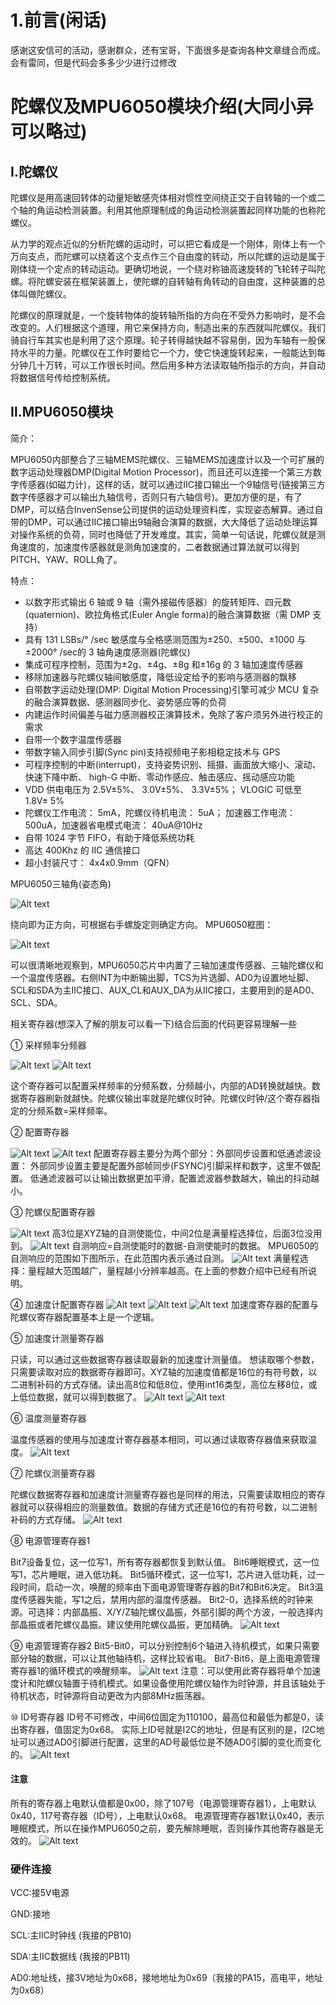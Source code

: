 # 1.前言(闲话)
感谢这安信可的活动，感谢群众，还有宝哥，下面很多是查询各种文章缝合而成。会有雷同，但是代码会多多少少进行过修改
# 陀螺仪及MPU6050模块介绍(大同小异可以略过)
## Ⅰ.陀螺仪
陀螺仪是用高速回转体的动量矩敏感壳体相对惯性空间绕正交于自转轴的一个或二个轴的角运动检测装置。利用其他原理制成的角运动检测装置起同样功能的也称陀螺仪。

从力学的观点近似的分析陀螺的运动时，可以把它看成是一个刚体，刚体上有一个万向支点，而陀螺可以绕着这个支点作三个自由度的转动，所以陀螺的运动是属于刚体绕一个定点的转动运动。更确切地说，一个绕对称铀高速旋转的飞轮转子叫陀螺。将陀螺安装在框架装置上，使陀螺的自转轴有角转动的自由度，这种装置的总体叫做陀螺仪。

陀螺仪的原理就是，一个旋转物体的旋转轴所指的方向在不受外力影响时，是不会改变的。人们根据这个道理，用它来保持方向，制造出来的东西就叫陀螺仪。我们骑自行车其实也是利用了这个原理。轮子转得越快越不容易倒，因为车轴有一股保持水平的力量。陀螺仪在工作时要给它一个力，使它快速旋转起来，一般能达到每分钟几十万转，可以工作很长时间。然后用多种方法读取轴所指示的方向，并自动将数据信号传给控制系统。
## Ⅱ.MPU6050模块
简介：

MPU6050内部整合了三轴MEMS陀螺仪、三轴MEMS加速度计以及一个可扩展的数字运动处理器DMP(Digital Motion Processor)，而且还可以连接一个第三方数字传感器(如磁力计)，这样的话，就可以通过IIC接口输出一个9轴信号(链接第三方数字传感器才可以输出九轴信号，否则只有六轴信号)。更加方便的是，有了DMP，可以结合InvenSense公司提供的运动处理资料库，实现姿态解算。通过自带的DMP，可以通过IIC接口输出9轴融合演算的数据，大大降低了运动处理运算对操作系统的负荷，同时也降低了开发难度。其实，简单一句话说，陀螺仪就是测角速度的，加速度传感器就是测角加速度的，二者数据通过算法就可以得到PITCH、YAW、ROLL角了。

特点：

* 以数字形式输出 6 轴或 9 轴（需外接磁传感器）的旋转矩阵、四元数(quaternion)、欧拉角格式(Euler Angle forma)的融合演算数据（需 DMP 支持）
* 具有 131 LSBs/° /sec 敏感度与全格感测范围为±250、±500、±1000 与±2000° /sec的 3 轴角速度感测器(陀螺仪)
* 集成可程序控制，范围为±2g、±4g、±8g 和±16g 的 3 轴加速度传感器
* 移除加速器与陀螺仪轴间敏感度，降低设定给予的影响与感测器的飘移
* 自带数字运动处理(DMP: Digital Motion Processing)引擎可减少 MCU 复杂的融合演算数据、感测器同步化、姿势感应等的负荷
* 内建运作时间偏差与磁力感测器校正演算技术，免除了客户须另外进行校正的需求
* 自带一个数字温度传感器
* 带数字输入同步引脚(Sync pin)支持视频电子影相稳定技术与 GPS
* 可程序控制的中断(interrupt)，支持姿势识别、摇摄、画面放大缩小、滚动、快速下降中断、 high-G 中断、零动作感应、触击感应、摇动感应功能
* VDD 供电电压为 2.5V±5%、 3.0V±5%、 3.3V±5%； VLOGIC 可低至 1.8V± 5%
* 陀螺仪工作电流： 5mA，陀螺仪待机电流： 5uA； 加速器工作电流：500uA，加速器省电模式电流： 40uA@10Hz
* 自带 1024 字节 FIFO，有助于降低系统功耗
* 高达 400Khz 的 IIC 通信接口
* 超小封装尺寸： 4x4x0.9mm（QFN）

MPU6050三轴角(姿态角)

![Alt text](image/image-2.png)

绕向即为正方向，可根据右手螺旋定则确定方向。
MPU6050框图：

![Alt text](image/image-3.png)

可以很清晰地观察到，MPU6050芯片中内置了三轴加速度传感器、三轴陀螺仪和一个温度传感器。右侧INT为中断输出脚，TCS为片选脚、AD0为设置地址脚、SCL和SDA为主IIC接口、AUX_CL和AUX_DA为从IIC接口，主要用到的是AD0、SCL、SDA。

相关寄存器(想深入了解的朋友可以看一下)结合后面的代码更容易理解一些

① 采样频率分频器

![Alt text](image/image.png)
![Alt text](image/image-1.png)

这个寄存器可以配置采样频率的分频系数，分频越小，内部的AD转换就越快。数据寄存器刷新就越快。陀螺仪输出率就是陀螺仪时钟。陀螺仪时钟/这个寄存器指定的分频系数=采样频率。

② 配置寄存器

![Alt text](image/image-4.png)
![Alt text](image/image-5.png)
配置寄存器主要分为两个部分：外部同步设置和低通滤波设置：
外部同步设置主要是配置外部帧同步(FSYNC)引脚采样和数字，这里不做配置。
低通滤波器可以让输出数据更加平滑，配置滤波器参数越大，输出的抖动越小。

③ 陀螺仪配置寄存器

![Alt text](image/image-6.png)
高3位是XYZ轴的自测使能位，中间2位是满量程选择位，后面3位没用到。
![Alt text](image/image-7.png)
自测响应=自测使能时的数据-自测使能时的数据。
MPU6050的自测响应的范围如下图所示，在此范围内表示通过自测。
![Alt text](image/image-8.png)
满量程选择：量程越大范围越广，量程越小分辨率越高。在上面的参数介绍中已经有所说明。

④ 加速度计配置寄存器
![Alt text](image/image-11.png)
![Alt text](image/image-10.png)
![Alt text](image/image-12.png)
加速度寄存器的配置与陀螺仪寄存器配置基本上是一个逻辑。

⑤ 加速度计测量寄存器

只读，可以通过这些数据寄存器读取最新的加速度计测量值。
想读取哪个参数，只需要读取对应的数据寄存器即可。XYZ轴的加速度值都是16位的有符号数，以二进制补码的方式存储。读出高8位和低8位，使用int16类型，高位左移8位，或上低位数据，就可以得到数据了。
![Alt text](image/image-13.png)
![Alt text](image/image-14.png)

⑥ 温度测量寄存器

温度传感器的使用与加速度计寄存器基本相同，可以通过读取寄存器值来获取温度。
![Alt text](image/image-15.png)

⑦ 陀螺仪测量寄存器

陀螺仪数据寄存器和加速度计测量寄存器也是同样的用法，只需要读取相应的寄存器就可以获得相应的测量数值。数据的存储方式还是16位的有符号数，以二进制补码的方式存储。
![Alt text](image/image-16.png)

⑧ 电源管理寄存器1

Bit7设备复位，这一位写1，所有寄存器都恢复到默认值。
Bit6睡眠模式，这一位写1，芯片睡眠，进入低功耗。
Bit5循环模式，这一位写1，芯片进入低功耗，过一段时间，启动一次，唤醒的频率由下面电源管理寄存器的Bit7和Bit6决定。
Bit3温度传感器失能，写1之后，禁用内部的温度传感器。
Bit2-0，选择系统的时钟来源。可选择：内部晶振、X/Y/Z轴陀螺仪晶振，外部引脚的两个方波，一般选择内部晶振或者陀螺仪晶振。建议使用陀螺仪晶振，更加精确。
![Alt text](image/image-17.png)

⑨ 电源管理寄存器2
 Bit5-Bit0，可以分别控制6个轴进入待机模式，如果只需要部分轴的数据，可以让其他轴待机，这样比较省电。
Bit7-Bit6，是上面电源管理寄存器1的循环模式的唤醒频率。
![Alt text](image/image-18.png)
注意：可以使用此寄存器将单个加速度计和陀螺仪轴置于待机模式。如果设备使用陀螺仪轴作为时钟源，并且该轴处于待机状态，时钟源将自动更改为内部8MHz振荡器。

⑩ ID号寄存器
ID号不可修改，中间6位固定为110100，最高位和最低为都是0，读出寄存器，值固定为0x68。
实际上ID号就是I2C的地址，但是有区别的是，I2C地址可以通过AD0引脚进行配置，这里的AD号最低位是不随AD0引脚的变化而变化的。
![Alt text](image/image-19.png)

#### 注意 
所有的寄存器上电默认值都是0x00，除了107号（电源管理寄存器1），上电默认0x40，117号寄存器（ID号），上电默认0x68。
电源管理寄存器1默认0x40，表示睡眠模式，所以在操作MPU6050之前，要先解除睡眠，否则操作其他寄存器是无效的。
![Alt text](image/image-20.png)

### 硬件连接

VCC:接5V电源

GND:接地

SCL:主IIC时钟线 (我接的PB10)

SDA:主IIC数据线 (我接的PB11)

AD0:地址线，接3V地址为0x68，接地地址为0x69（我接的PA15，高电平，地址为0x68）